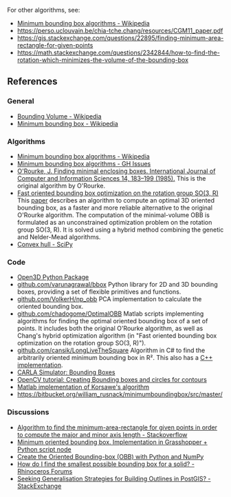 

For other algorithms, see:
- [Minimum bounding box algorithms - Wikipedia](https://en.wikipedia.org/wiki/Minimum_bounding_box_algorithms)
- https://perso.uclouvain.be/chia-tche.chang/resources/CGM11_paper.pdf
- https://gis.stackexchange.com/questions/22895/finding-minimum-area-rectangle-for-given-points
- https://math.stackexchange.com/questions/2342844/how-to-find-the-rotation-which-minimizes-the-volume-of-the-bounding-box


## References

### General
- [Bounding Volume - Wikipedia](https://en.wikipedia.org/wiki/Bounding_volume)
- [Minimum bounding box - Wikipedia](https://en.wikipedia.org/wiki/Minimum_bounding_box)


### Algorithms
- [Minimum bounding box algorithms - Wikipedia](https://en.wikipedia.org/wiki/Minimum_bounding_box_algorithms)
- [Minimum bounding box algorithms - GH Issues](https://github.com/VolkerH/np_obb/issues)
- [O'Rourke, J. Finding minimal enclosing boxes. International Journal of Computer and Information Sciences 14, 183–199 (1985).](https://doi.org/10.1007/BF00991005)
  This is the original algorithm by O'Rourke.
- [Fast oriented bounding box optimization on the rotation group SO(3, R)](https://doi.org/10.1145/2019627.2019641)
  This [paper](https://perso.uclouvain.be/chia-tche.chang/resources/CGM11_paper.pdf)
  describes an algorithm to compute an optimal 3D oriented bounding box,
  as a faster and more reliable alternative to the original O'Rourke algorithm.
  The computation of the minimal-volume OBB is formulated as an unconstrained
  optimization problem on the rotation group SO(3, R).
  It is solved using a hybrid method combining the genetic and Nelder-Mead algorithms.
- [Convex hull - SciPy](https://docs.scipy.org/doc/scipy/reference/generated/scipy.spatial.ConvexHull.html)

### Code
- [Open3D Python Package](https://www.open3d.org/docs/release/tutorial/geometry/pointcloud.html#Bounding-volumes)
- [github.com/varunagrawal/bbox](https://github.com/varunagrawal/bbox)
  Python library for 2D and 3D bounding boxes, providing a set of flexible primitives and functions.
- [github.com/VolkerH/np_obb](https://github.com/VolkerH/np_obb)
  PCA implementation to calculate the oriented bounding box.
- [github.com/chadogome/OptimalOBB](https://github.com/chadogome/OptimalOBB)
  Matlab scripts implementing algorithms for finding the optimal oriented bounding box of a set of points.
  It includes both the original O'Rourke algorithm, as well as Chang's hybrid optimization algorithm
  (in "Fast oriented bounding box optimization on the rotation group SO(3, R)").
- [github.com/cansik/LongLiveTheSquare](https://github.com/cansik/LongLiveTheSquare)
  Algorithm in C# to find the arbitrarily oriented minimum bounding box in R².
  This also has a [C++ implementation](https://github.com/schmidt9/MinimalBoundingBox).
- [CARLA Simulator: Bounding Boxes](https://carla.readthedocs.io/en/0.9.15/tuto_G_bounding_boxes/)
- [OpenCV tutorial: Creating Bounding boxes and circles for contours](https://docs.opencv.org/4.x/da/d0c/tutorial_bounding_rects_circles.html)
- [Matlab implementation of Korsawe's algorithm](https://www.mathworks.com/matlabcentral/fileexchange/18264-minimal-bounding-box)
- https://bitbucket.org/william_rusnack/minimumboundingbox/src/master/


### Discussions
- [Algorithm to find the minimum-area-rectangle for given points in order to compute the major and minor axis length - Stackoverflow](https://stackoverflow.com/questions/13542855/algorithm-to-find-the-minimum-area-rectangle-for-given-points-in-order-to-comput/14675742#14675742)
- [Minimum oriented bounding box. Implementation in Grasshopper + Python script node](https://discourse.mcneel.com/t/minimum-oriented-bounding-box-implementation-in-grasshopper-python-script-node/64344)
- [Create the Oriented Bounding-box (OBB) with Python and NumPy](https://stackoverflow.com/questions/32892932/create-the-oriented-bounding-box-obb-with-python-and-numpy)
- [How do I find the smallest possible bounding box for a solid? - Rhinoceros Forums](https://discourse.mcneel.com/t/how-do-i-find-the-smallest-possible-bounding-box-for-a-solid/90008)
- [Seeking Generalisation Strategies for Building Outlines in PostGIS? - StackExchange](https://gis.stackexchange.com/questions/3739/seeking-generalisation-strategies-for-building-outlines-in-postgis)